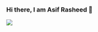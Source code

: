 ### Hi there, I am Asif Rasheed 👋

![](https://github-readme-stats.vercel.app/api?username=asifrasheed6&count_private=true)
